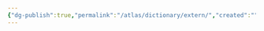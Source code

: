 ```yaml
---
{"dg-publish":true,"permalink":"/atlas/dictionary/extern/","created":"","updated":"2023-01-19T14:40:55.027+01:00"}
---
```


